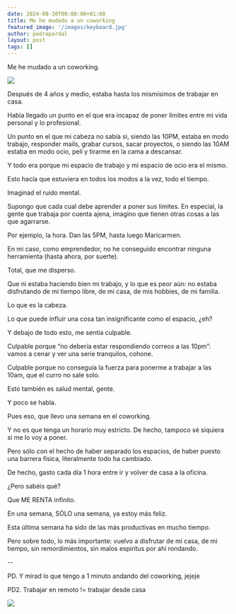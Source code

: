 ```yaml
---
date: 2024-08-30T00:00:00+01:00
title: Me he mudado a un coworking
featured_image: '/images/keyboard.jpg'
author: pedropardal
layout: post
tags: []
---
```


Me he mudado a un coworking.

![](/images/blog/1720195518118.jpg)

Después de 4 años y medio, estaba hasta los mismísimos de trabajar en casa.

Había llegado un punto en el que era incapaz de poner límites entre mi vida personal y lo profesional.

Un punto en el que mi cabeza no sabía si, siendo las 10PM, estaba en modo trabajo, responder mails, grabar cursos, sacar proyectos, o siendo las 10AM estaba en modo ocio, peli y tirarme en la cama a descansar.

Y todo era porque mi espacio de trabajo y mi espacio de ocio era el mismo.

Esto hacía que estuviera en todos los modos a la vez, todo el tiempo.

Imaginad el ruido mental.

Supongo que cada cual debe aprender a poner sus límites. En especial, la gente que trabaja por cuenta ajena, imagino que tienen otras cosas a las que agarrarse.

Por ejemplo, la hora. Dan las 5PM, hasta luego Maricarmen.

En mi caso, como emprendedor, no he conseguido encontrar ninguna herramienta (hasta ahora, por suerte).

Total, que me disperso.

Que ni estaba haciendo bien mi trabajo, y lo que es peor aún: no estaba disfrutando de mi tiempo libre, de mi casa, de mis hobbies, de mi familia.

Lo que es la cabeza.

Lo que puede influir una cosa tan insignificante como el espacio, ¿eh?

Y debajo de todo esto, me sentía culpable.

Culpable porque “no debería estar respondiendo correos a las 10pm”: vamos a cenar y ver una serie tranquilos, cohone.

Culpable porque no conseguía la fuerza para ponerme a trabajar a las 10am, que el curro no sale solo.

Esto también es salud mental, gente.

Y poco se habla.

Pues eso, que llevo una semana en el coworking.

Y no es que tenga un horario muy estricto. De hecho, tampoco sé siquiera si me lo voy a poner.

Pero sólo con el hecho de haber separado los espacios, de haber puesto una barrera física, literalmente todo ha cambiado.

De hecho, gasto cada día 1 hora entre ir y volver de casa a la oficina.

¿Pero sabéis qué?

Que ME RENTA infinito.

En una semana, SÓLO una semana, ya estoy más feliz.

Esta última semana ha sido de las más productivas en mucho tiempo.

Pero sobre todo, lo más importante: vuelvo a disfrutar de mi casa, de mi tiempo, sin remordimientos, sin malos espíritus por ahí rondando.

--

PD. Y mirad lo que tengo a 1 minuto andando del coworking, jejeje

PD2. Trabajar en remoto != trabajar desde casa

![](/images/blog/1720195519989.jpg)
